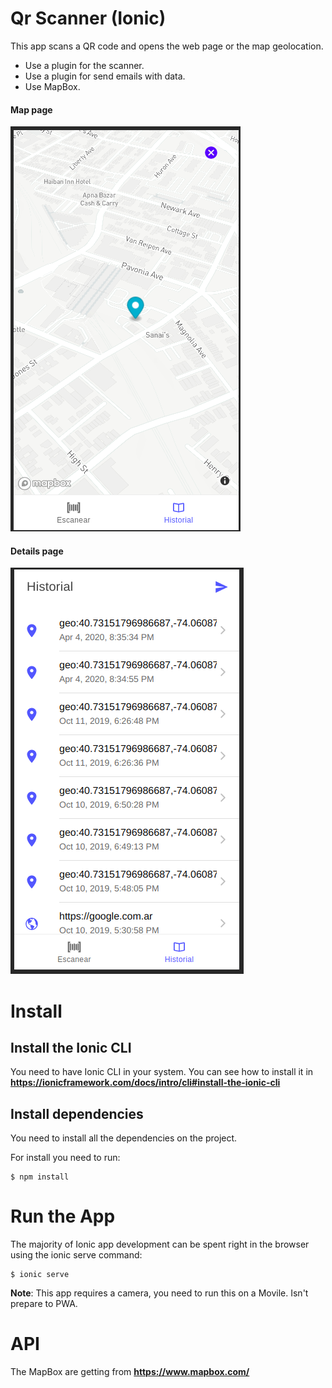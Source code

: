 # Qr Scanner (Ionic)

This app scans a QR code and opens the web page or the map geolocation.

- Use a plugin for the scanner.
- Use a plugin for send emails with data.
- Use MapBox.

#### Map page
![Map](Readme/Map.png)

#### Details page
![History](Readme/History.png)



# Install

## Install the Ionic CLI

You need to have Ionic CLI in your system. You can see how to install it in **https://ionicframework.com/docs/intro/cli#install-the-ionic-cli**


## Install dependencies

You need to install all the dependencies on the project.

For install you need to run:

```
$ npm install
```


# Run the App

The majority of Ionic app development can be spent right in the browser using the ionic serve command:

```
$ ionic serve
```

**Note**: This app requires a camera, you need to run this on a Movile. Isn't prepare to PWA.


# API

The MapBox are getting from **https://www.mapbox.com/**

